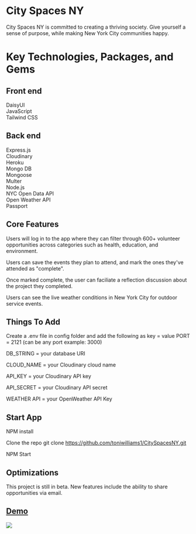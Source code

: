 # City Spaces NY
 
City Spaces NY is committed to creating a thriving society. Give yourself a sense of purpose, while making New York City communities happy.

# Key Technologies, Packages, and Gems

## Front end <br>
DaisyUI <br>
JavaScript <br>
Tailwind CSS <br>

## Back end <br>
Express.js <br>
Cloudinary <br>
Heroku <br>
Mongo DB <br>
Mongoose <br>
Multer <br>
Node.js <br>
NYC Open Data API <br>
Open Weather API <br>
Passport <br>


## Core Features
Users will log in to the app where they can filter through 600+ volunteer opportunities across categories such as health, education, and environment. <br>

Users can save the events they plan to attend, and mark the ones they've attended as "complete". <br>

Once marked complete, the user can faciliate a reflection discussion about the project they completed. 

Users can see the live weather conditions in New York City for outdoor service events.

## Things To Add

Create a .env file in config folder and add the following as key = value
PORT = 2121 (can be any port example: 3000)

DB_STRING = your database URI

CLOUD_NAME = your Cloudinary cloud name

API_KEY = your Cloudinary API key

API_SECRET = your Cloudinary API secret

WEATHER API = your OpenWeather API Key

## Start App
NPM install

Clone the repo git clone https://github.com/toniwilliams1/CitySpacesNY.git

NPM Start

## Optimizations

This project is still in beta. New features include the ability to share opportunities via email.

## [Demo](https://luxebar.netlify.app/)
<img src="https://user-images.githubusercontent.com/100317017/204971083-44b43493-0ea7-457f-a6a0-a0b736904d5e.png">

